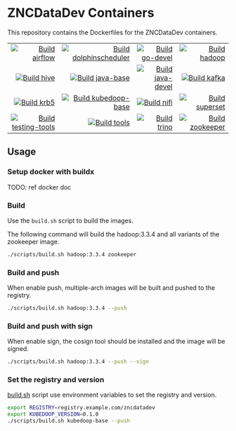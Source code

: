 # ZNCDataDev Containers

This repository contains the Dockerfiles for the ZNCDataDev containers.

<!-- start:bages generated by readme-generator.sh -->
|      |      |      |      |
| ---: | ---: | ---: | ---: |
| [![Build airflow]][build_airflow.yaml] | [![Build dolphinscheduler]][build_dolphinscheduler.yaml] | [![Build go-devel]][build_go-devel.yaml] | [![Build hadoop]][build_hadoop.yaml] |
| [![Build hive]][build_hive.yaml] | [![Build java-base]][build_java-base.yaml] | [![Build java-devel]][build_java-devel.yaml] | [![Build kafka]][build_kafka.yaml] |
| [![Build krb5]][build_krb5.yaml] | [![Build kubedoop-base]][build_kubedoop-base.yaml] | [![Build nifi]][build_nifi.yaml] | [![Build superset]][build_superset.yaml] |
| [![Build testing-tools]][build_testing-tools.yaml] | [![Build tools]][build_tools.yaml] | [![Build trino]][build_trino.yaml] | [![Build zookeeper]][build_zookeeper.yaml] |

<!-- end:bages -->

## Usage

### Setup docker with buildx

TODO: ref docker doc

### Build

Use the `build.sh` script to build the images.

The following command will build the hadoop:3.3.4 and all variants of the zookeeper image.

```bash
./scripts/build.sh hadoop:3.3.4 zookeeper
```

### Build and push

When enable push, multiple-arch images will be built and pushed to the registry.

```bash
./scripts/build.sh hadoop:3.3.4 --push
```

### Build and push with sign

When enable sign, the cosign tool should be installed and the image will be signed.

```bash
./scripts/build.sh hadoop:3.3.4 --push --sign
```

### Set the registry and version

[build.sh](./scripts/build.sh) script use environment variables to set the registry and version.

```bash
export REGISTRY=registry.example.com/zncdatadev
export KUBEDOOP_VERSION=0.1.0
./scripts/build.sh kubedoop-base --push
```

<!-- start:links generated by readme-generator.sh -->
[Build airflow]: https://github.com/zncdatadev/containers/actions/workflows/build_airflow.yaml/badge.svg
[build_airflow.yaml]: https://github.com/zncdatadev/containers/actions/workflows/build_airflow.yaml
[Build dolphinscheduler]: https://github.com/zncdatadev/containers/actions/workflows/build_dolphinscheduler.yaml/badge.svg
[build_dolphinscheduler.yaml]: https://github.com/zncdatadev/containers/actions/workflows/build_dolphinscheduler.yaml
[Build go-devel]: https://github.com/zncdatadev/containers/actions/workflows/build_go-devel.yaml/badge.svg
[build_go-devel.yaml]: https://github.com/zncdatadev/containers/actions/workflows/build_go-devel.yaml
[Build hadoop]: https://github.com/zncdatadev/containers/actions/workflows/build_hadoop.yaml/badge.svg
[build_hadoop.yaml]: https://github.com/zncdatadev/containers/actions/workflows/build_hadoop.yaml
[Build hive]: https://github.com/zncdatadev/containers/actions/workflows/build_hive.yaml/badge.svg
[build_hive.yaml]: https://github.com/zncdatadev/containers/actions/workflows/build_hive.yaml
[Build java-base]: https://github.com/zncdatadev/containers/actions/workflows/build_java-base.yaml/badge.svg
[build_java-base.yaml]: https://github.com/zncdatadev/containers/actions/workflows/build_java-base.yaml
[Build java-devel]: https://github.com/zncdatadev/containers/actions/workflows/build_java-devel.yaml/badge.svg
[build_java-devel.yaml]: https://github.com/zncdatadev/containers/actions/workflows/build_java-devel.yaml
[Build kafka]: https://github.com/zncdatadev/containers/actions/workflows/build_kafka.yaml/badge.svg
[build_kafka.yaml]: https://github.com/zncdatadev/containers/actions/workflows/build_kafka.yaml
[Build krb5]: https://github.com/zncdatadev/containers/actions/workflows/build_krb5.yaml/badge.svg
[build_krb5.yaml]: https://github.com/zncdatadev/containers/actions/workflows/build_krb5.yaml
[Build kubedoop-base]: https://github.com/zncdatadev/containers/actions/workflows/build_kubedoop-base.yaml/badge.svg
[build_kubedoop-base.yaml]: https://github.com/zncdatadev/containers/actions/workflows/build_kubedoop-base.yaml
[Build nifi]: https://github.com/zncdatadev/containers/actions/workflows/build_nifi.yaml/badge.svg
[build_nifi.yaml]: https://github.com/zncdatadev/containers/actions/workflows/build_nifi.yaml
[Build superset]: https://github.com/zncdatadev/containers/actions/workflows/build_superset.yaml/badge.svg
[build_superset.yaml]: https://github.com/zncdatadev/containers/actions/workflows/build_superset.yaml
[Build testing-tools]: https://github.com/zncdatadev/containers/actions/workflows/build_testing-tools.yaml/badge.svg
[build_testing-tools.yaml]: https://github.com/zncdatadev/containers/actions/workflows/build_testing-tools.yaml
[Build tools]: https://github.com/zncdatadev/containers/actions/workflows/build_tools.yaml/badge.svg
[build_tools.yaml]: https://github.com/zncdatadev/containers/actions/workflows/build_tools.yaml
[Build trino]: https://github.com/zncdatadev/containers/actions/workflows/build_trino.yaml/badge.svg
[build_trino.yaml]: https://github.com/zncdatadev/containers/actions/workflows/build_trino.yaml
[Build zookeeper]: https://github.com/zncdatadev/containers/actions/workflows/build_zookeeper.yaml/badge.svg
[build_zookeeper.yaml]: https://github.com/zncdatadev/containers/actions/workflows/build_zookeeper.yaml

<!-- end:links -->
